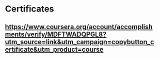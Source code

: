 # Certificates

## https://www.coursera.org/account/accomplishments/verify/MDFTWADQPGL8?utm_source=link&utm_campaign=copybutton_certificate&utm_product=course
